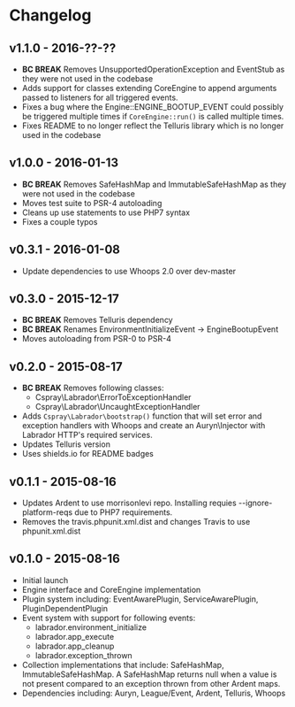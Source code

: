 # Changelog

## v1.1.0 - 2016-??-??

- **BC BREAK** Removes UnsupportedOperationException and EventStub as they were not used in the codebase
- Adds support for classes extending CoreEngine to append arguments passed to listeners for all triggered events. 
- Fixes a bug where the Engine::ENGINE_BOOTUP_EVENT could possibly be triggered multiple times if `CoreEngine::run()` is 
  called multiple times.
- Fixes README to no longer reflect the Telluris library which is no longer used in the codebase

## v1.0.0 - 2016-01-13

- **BC BREAK** Removes SafeHashMap and ImmutableSafeHashMap as they were not used in the codebase
- Moves test suite to PSR-4 autoloading
- Cleans up use statements to use PHP7 syntax
- Fixes a couple typos

## v0.3.1 - 2016-01-08

- Update dependencies to use Whoops 2.0 over dev-master

## v0.3.0 - 2015-12-17

- **BC BREAK** Removes Telluris dependency
- **BC BREAK** Renames EnvironmentInitializeEvent -> EngineBootupEvent
- Moves autoloading from PSR-0 to PSR-4

## v0.2.0 - 2015-08-17

- **BC BREAK** Removes following classes:
    - Cspray\Labrador\ErrorToExceptionHandler
    - Cspray\Labrador\UncaughtExceptionHandler
- Adds `Cspray\Labrador\bootstrap()` function that will set error and exception handlers
  with Whoops and create an Auryn\Injector with Labrador HTTP's required services.
- Updates Telluris version
- Uses shields.io for README badges

## v0.1.1 - 2015-08-16

- Updates Ardent to use morrisonlevi repo. Installing requies --ignore-platform-reqs due to
  PHP7 requirements.
- Removes the travis.phpunit.xml.dist and changes Travis to use phpunit.xml.dist

## v0.1.0 - 2015-08-16

- Initial launch
- Engine interface and CoreEngine implementation
- Plugin system including: EventAwarePlugin, ServiceAwarePlugin, PluginDependentPlugin
- Event system with support for following events:
    - labrador.environment_initialize
    - labrador.app_execute
    - labrador.app_cleanup
    - labrador.exception_thrown
- Collection implementations that include: SafeHashMap, ImmutableSafeHashMap. A SafeHashMap
  returns null when a value is not present compared to an exception thrown from other
  Ardent maps.
- Dependencies including: Auryn, League/Event, Ardent, Telluris, Whoops
